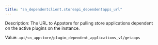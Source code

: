 ```yaml
---
title: "sn_dependentclient.storeapi_dependentapps_url"
---
```


Description: The URL to Appstore for pulling store applications dependent on the active plugins on the instance.

Value: `api/sn_appstore/plugin_dependent_applications_v1/getapps`